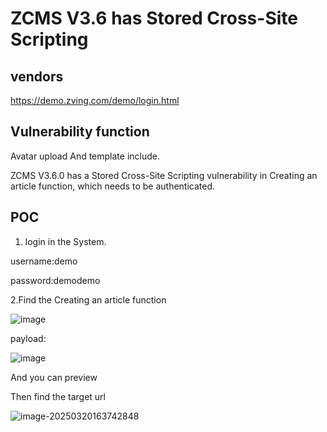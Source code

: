 # ZCMS V3.6 has Stored Cross-Site Scripting

## vendors

https://demo.zving.com/demo/login.html

## Vulnerability function

Avatar upload And template include.

ZCMS V3.6.0  has a Stored Cross-Site Scripting vulnerability in Creating an article function, which needs to be authenticated.

## POC

1. login in the System.

username:demo

password:demodemo



2.Find the Creating an article function

![image](https://github.com/user-attachments/assets/62c9eb14-612d-440c-92c7-f8bc91419f2c)



payload:



![image](https://github.com/user-attachments/assets/e23acb7e-3573-4472-b06d-64574e2f8335)

And you can preview








Then find the target url

![image-20250320163742848](https://github.com/user-attachments/assets/1f7be44a-d8ed-4e33-8d3f-b53c8771baf7)

